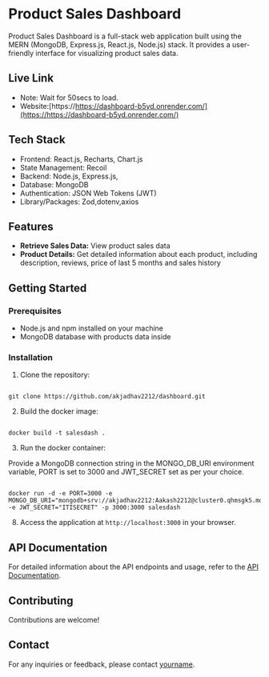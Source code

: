 # Product Sales Dashboard

Product Sales Dashboard is a full-stack web application built using the MERN (MongoDB, Express.js, React.js, Node.js) stack. It provides a user-friendly interface for visualizing product sales data.

## Live Link 
- Note: Wait for 50secs to load.
- Website:[https://https://dashboard-b5yd.onrender.com/](https://https://dashboard-b5yd.onrender.com/)

## Tech Stack

- Frontend: React.js, Recharts, Chart.js
- State Management: Recoil
- Backend: Node.js, Express.js,
- Database: MongoDB
- Authentication: JSON Web Tokens (JWT)
- Library/Packages: Zod,dotenv,axios

## Features

- **Retrieve Sales Data:** View product sales data 
- **Product Details:** Get detailed information about each product, including description, reviews, price of last 5 months and sales history

## Getting Started

### Prerequisites

- Node.js and npm installed on your machine
- MongoDB database with products data inside

### Installation

1. Clone the repository:
<pre><code>
git clone https://github.com/akjadhav2212/dashboard.git
</pre></code>

2. Build the docker image:
<pre><code>
docker build -t salesdash .
</pre></code>

3. Run the docker container:

Provide a MongoDB connection string in the MONGO_DB_URI environment variable, PORT is set to 3000 and JWT_SECRET set as per your choice.

<pre><code>
docker run -d -e PORT=3000 -e MONGO_DB_URI="mongodb+srv://akjadhav2212:Aakash2212@cluster0.qhmsgk5.mongodb.net/dashboard" -e JWT_SECRET="ITISECRET" -p 3000:3000 salesdash
</pre></code>

8. Access the application at `http://localhost:3000` in your browser.

## API Documentation

For detailed information about the API endpoints and usage, refer to the [API Documentation](./backend/docs/apidocumentation.md).

## Contributing

Contributions are welcome! 

## Contact

For any inquiries or feedback, please contact [yourname](mailto:akjadhav2212@gmail.com).
